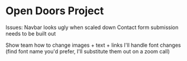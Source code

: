 # Open Doors Project

Issues:
Navbar looks ugly when scaled down
Contact form submission needs to be built out

Show team how to change images + text + links
I'll handle font changes (find font name you'd prefer, I'll substitute them  out on a zoom call)
